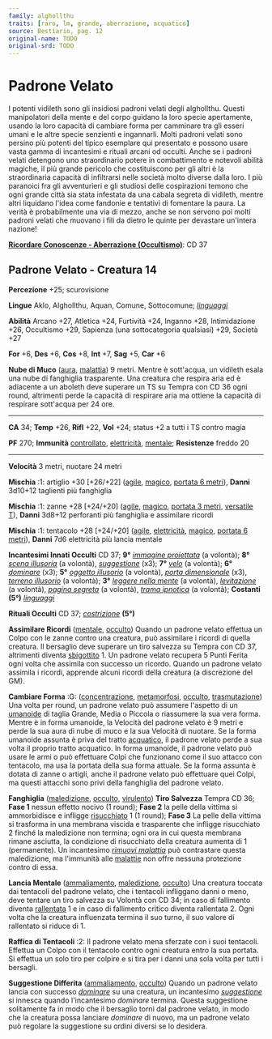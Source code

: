 ```yaml
---
family: alghollthu
traits: [raro, lm, grande, aberrazione, acquatico]
source: Bestiario, pag. 12
original-name: TODO
original-srd: TODO
---
```


# Padrone Velato

I potenti vidileth sono gli insidiosi padroni velati degli alghollthu. Questi
manipolatori della mente e del corpo guidano la loro specie apertamente, usando
la loro capacità di cambiare forma per camminare tra gli esseri umani e le altre
specie senzienti e ingannarli. Molti padroni velati sono persino più potenti del
tipico esemplare qui presentato e possono usare vasta gamma di incantesimi e
rituali arcani od occulti. Anche se i padroni velati detengono uno straordinario
potere in combattimento e notevoli abilità magiche, il più grande pericolo che
costituiscono per gli altri è la straordinaria capacità di infiltrarsi nelle
società molto diverse dalla loro. I più paranoici fra gli avventurieri e gli
studiosi delle cospirazioni temono che ogni grande città sia stata infestata da
una cabala segreta di vidileth, mentre altri liquidano l'idea come fandonie e
tentativi di fomentare la paura. La verità è probabilmente una via di mezzo,
anche se non servono poi molti padroni velati che muovano i fili da dietro le
quinte per devastare un'intera nazione!

**[Ricordare Conoscenze - Aberrazione (Occultismo)](/azioni/abilita/ricordare-conoscenze)**:
CD 37

## Padrone Velato - Creatura 14

**Percezione** +25; scurovisione

**Lingue** Aklo, Alghollthu, Aquan, Comune, Sottocomune;
_[linguaggi](/incantesimi/linguaggi)_

**Abilità** Arcano +27, Atletica +24, Furtività +24, Inganno +28, Intimidazione
+26, Occultismo +29, Sapienza (una sottocategoria qualsiasi) +29, Società +27

**For** +6, **Des** +6, **Cos** +8, **Int** +7, **Sag** +5, **Car** +6

**Nube di Muco** ([aura](/tratti/aura), [malattia](/tratti/malattia)) 9 metri.
Mentre è sott'acqua, un vidileth esala una nube di fanghiglia trasparente. Una
creatura che respira aria ed è adiacente a un aboleth deve superare un TS su
Tempra con CD 36 ogni round, altrimenti perde la capacità di respirare aria ma
ottiene la capacità di respirare sott'acqua per 24 ore.

---

**CA** 34; **Temp** +26, **Rifl** +22, **Vol** +24; status +2 a tutti i TS
contro magia

**PF** 270; **Immunità** [controllato](/condizioni/controllato),
[elettricità](/condizioni/elettricita), [mentale](/condizioni/mentale);
**Resistenze** freddo 20

---

**Velocità** 3 metri, nuotare 24 metri

**Mischia** :1: artiglio +30 \[+26/+22] ([agile](/tratti/agile),
[magico](/tratti/magico), [portata 6 metri](/tratti/portata)), **Danni** 3d10+12
taglienti più fanghiglia

**Mischia** :1: zanne +28 \[+24/+20] ([agile](/tratti/agile),
[magico](/tratti/magico), [portata 3 metri](/tratti/portata),
[versatile T](/tratti/versatile)), **Danni** 3d8+12 perforanti più fanghiglia e
assimilare ricordi

**Mischia** :1: tentacolo +28 \[+24/+20] ([agile](/tratti/agile),
[elettricità](/tratti/elettricita), [magico](/tratti/magico),
[portata 6 metri](/tratti/portata)), **Danni** 7d6 elettricità più lancia
mentale

**Incantesimi Innati Occulti** CD 37; **9°**
_[immagine proiettata](/incantesimi/immagine-proiettata)_ (a volontà); **8°**
_[scena illusoria](/incantesimi/scena-illusoria)_ (a volontà),
_[suggestione](/incantesimi/suggestione)_ (x3); **7°**
_[velo](/incantesimi/velo)_ (a volontà); **6°**
_[dominare](/incantesimi/dominare)_ (x3); **5°**
_[oggetto illusorio](/incantesimi/oggetto-illusorio)_ (a volontà),
_[porta dimensionale](/incantesimi/porta-dimensionale)_ (x3),
_[terreno illusorio](/incantesimi/terreno-illusorio)_ (a volontà); **3°**
_[leggere nella mente](/incantesimi/leggere-nella-mente)_ (a volontà),
_[levitazione](/incantesimi/levitazione)_ (a volontà),
_[pagina segreta](/incantesimi/pagina-segreta)_ (a volontà),
_[trama ipnotica](/incantesimi/trama-ipnotica)_ (a volontà); **Costanti (5°)**
_[linguaggi](/incantesimi/linguaggi)_

**Rituali Occulti** CD 37; _[costrizione](/incantesimi/rituali)_ **(5°)**

**Assimilare Ricordi** ([mentale](/tratti/mentale), [occulto](/tratti/occulto))
Quando un padrone velato effettua un Colpo con le zanne contro una creatura, può
assimilare i ricordi di quella creatura. Il bersaglio deve superare un tiro
salvezza su Tempra con CD 37, altrimenti diventa
[sbigottito](/condizioni/sbigottito) 1. Un padrone velato recupera 5 Punti
Ferita ogni volta che assimila con successo un ricordo. Quando un padrone velato
assimila i ricordi, apprende alcuni ricordi della creatura (a discrezione del
GM).

**Cambiare Forma** :G: ([concentrazione](/tratti/concentrazione),
[metamorfosi](/tratti/metamorfosi), [occulto](/tratti/occulto),
[trasmutazione](/tratti/trasmutazione)) Una volta per round, un padrone velato
può assumere l'aspetto di un [umanoide](/tratti/umanoide) di taglia Grande,
Media o Piccola o riassumere la sua vera forma. Mentre è in forma umanoide, la
Velocità del padrone velato è 9 metri e perde la sua aura di nube di muco e la
sua Velocità di nuotare. Se la forma umanoide assunta è priva del tratto
[acquatico](/tratti/acquatico), il padrone velato perde a sua volta il proprio
tratto acquatico. ln forma umanoide, il padrone velato può usare le armi o può
effettuare Colpi che funzionano come il suo attacco con tentacolo, ma usa la
portata della sua forma attuale. Se la forma assunta è dotata di zanne o
artigli, anche il padrone velato può effettuare quei Colpi, ma questi attacchi
sono privi della fanghiglia del padrone velato.

**Fanghiglia** ([maledizione](/tratti/maledizione), [occulto](/tratti/occulto),
[virulento](/tratti/virulento)) **Tiro Salvezza** Tempra CD 36; **Fase 1**
nessun effetto nocivo (1 round); **Fase 2** la pelle della vittima si
ammorbidisce e infligge [risucchiato](/condizioni/risucchiato) 1 (1 round);
**Fase 3** La pelle della vittima si trasforma in una membrana viscida e
trasparente che infligge risucchiato 2 finché la maledizione non termina; ogni
ora in cui questa membrana rimane asciutta, la condizione di risucchiato della
creatura aumenta di 1 (permanente). Un incantesimo
_[rimuovi malattia](/incantesimi/rimuovi-malattia)_ può contrastare questa
maledizione, ma l'immunità alle [malattie](/tratti/malattia) non offre nessuna
protezione contro di essa.

**Lancia Mentale** ([ammaliamento](/tratti/ammaliamento),
[maledizione](/tratti/maledizione), [occulto](/tratti/occulto)) Una creatura
toccata dai tentacoli del padrone velato, che i tentacoli infliggano danni o
meno, deve tentare un tiro salvezza su Volontà con CD 34; in caso di fallimento
diventa [rallentata](/condizioni/rallentato) 1 e in caso di fallimento critico
diventa rallentata 2. Ogni volta che la creatura influenzata termina il suo
turno, il suo valore di rallentato si riduce di 1.

**Raffica di Tentacoli** :2: Il padrone velato mena sferzate con i suoi
tentacoli. Effettua un Colpo con il tentacolo contro ogni creatura entro la sua
portata. Si effettua un solo tiro per colpire e si tira per i danni una sola
volta per tutti i bersagli.

**Suggestione Differita** ([ammaliamento](/tratti/ammaliamento),
[occulto](/tratti/occulto)) Quando un padrone velato lancia con successo
_[dominare](/incantesimi/dominare)_ su una creatura, un incantesimo
_[suggestione](/incantesimi/suggestione)_ si innesca quando l'incantesimo
_dominare_ termina. Questa suggestione solitamente fa in modo che il bersaglio
torni dal padrone velato, in modo che la creatura possa lanciare _dominare_ di
nuovo, ma un padrone velato può regolare la suggestione su ordini diversi se lo
desidera.
